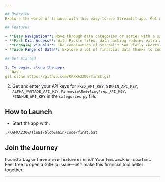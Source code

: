 ```yaml
---

## Overview
Explore the world of finance with this easy-to-use Streamlit app. Get a wealth of economic and stock market data straight from trusted sources like the FRED database and market indexes. It's more than just numbers—it’s the financial market coming alive at your fingertips.

## Features

- **Easy Navigation**: Move through data categories or series with a simple sidebar, making your search easy.
- **Fast Data Access**: With Pickle files, data caching reduces extra API calls, making responses quick and loading times short.
- **Engaging Visuals**: The combination of Streamlit and Plotly charts offers interactive visuals, turning data into insights you can see.
- **Wide Range of Data**: Explore a lot of financial data thanks to connections with Yahoo Finance, FRED, SimFin, and Finnhub.

## Get Started

1. To begin, clone the app:
```bash
git clone https://github.com/KAFKA2306/finBI.git
```
2. Get and enter your API keys for `FRED_API_KEY`, `SIMFIN_API_KEY`, `ALPHA_VANTAGE_API_KEY`, `FinancialModelingPrep_API_KEY`, `FINNHUB_API_KEY` in the `categories.py` file.

## How to Launch

- Start the app with:
```bash
./KAFKA2306/finBI/blob/main/code/first.bat
```



## Join the Journey

Found a bug or have a new feature in mind? Your feedback is important. Feel free to open a GitHub issue—let’s make this financial tool better together.

---
```

